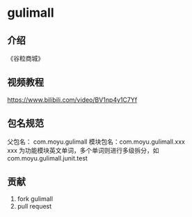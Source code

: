 # gulimall

## 介绍

《谷粒商城》

## 视频教程

https://www.bilibili.com/video/BV1np4y1C7Yf

## 包名规范

父包名： com.moyu.gulimall
模块包名：com.moyu.gulimall.xxx   
    xxx 为功能模块英文单词，多个单词则进行多级拆分，如com.moyu.gulimall.junit.test

## 贡献

1. fork gulimall
2. pull request